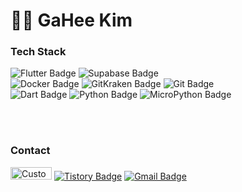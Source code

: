 # 👩‍💻 GaHee Kim

### Tech Stack
<div>
    <img src="https://img.shields.io/badge/Flutter-01579b?style=flat&logo=Flutter&logoColor=54c5f8" alt="Flutter Badge"/>
    <img src="https://img.shields.io/badge/Supabase-212529?style=flat&logo=Supabase&logoColor=3FCF8E" alt="Supabase Badge"/><br>
    <img src="https://img.shields.io/badge/Docker-FFFFFF?style=flat&logo=Docker&logoColor=2496ED" alt="Docker Badge"/>
    <img src="https://img.shields.io/badge/gitkraken-000000?style=flat&logo=gitkraken&logoColor=179287" alt="GitKraken Badge"/>
    <img src="https://img.shields.io/badge/git-F05032?style=flat&logo=git&logoColor=ffffff" alt="Git Badge"/><br>
    <img src="https://img.shields.io/badge/Dart-40c4ff?style=flat&logo=Dart&logoColor=01579b" alt="Dart Badge"/>
    <img src="https://img.shields.io/badge/Python-376e9c?style=flat&logo=python&logoColor=ffd43b" alt="Python Badge"/>
    <img src="https://img.shields.io/badge/MicroPython-2B2728?style=flat&logo=micropython&logoColor=white" alt="MicroPython Badge"/>
</div>

<br><br>

### Contact
[<img src="https://image.irismake.shop/test/Group+267.png" alt="Custom Icon" width="66" height="20">](https://www.linkedin.com/in/%EA%B0%80%ED%9D%AC-%EA%B9%80-iris/)
[![Tistory Badge](https://img.shields.io/badge/tistory-ff5a4a?style=flat&logo=tistory&logoColor=white)](https://heenano.tistory.com/)
[![Gmail Badge](https://img.shields.io/badge/Gmail-ffffff?style=flat&logo=Gmail&logoColor=e43f30)](mailto:iris3455@gmail.com)





<!--
**irismake/irismake** is a ✨ _special_ ✨ repository because its `README.md` (this file) appears on your GitHub profile.

Here are some ideas to get you started:

- 🔭 I’m currently working on ...
- 🌱 I’m currently learning ...
- 👯 I’m looking to collaborate on ...
- 🤔 I’m looking for help with ...
- 💬 Ask me about ...
- 📫 How to reach me: ...
- 😄 Pronouns: ...
- ⚡ Fun fact: ...
-->
